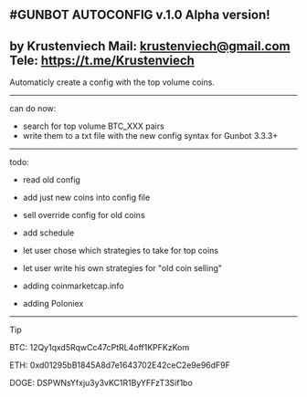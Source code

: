#GUNBOT AUTOCONFIG
v.1.0
Alpha version!
-------------------------------------------------
by Krustenviech
Mail: krustenviech@gmail.com
Tele: https://t.me/Krustenviech
-------------------------------------------------

Automaticly create a config with the top volume coins.

-------------------------------------------------
can do now:
+ search for top volume BTC_XXX pairs
+ write them to a txt file with the new config syntax for Gunbot 3.3.3+

-------------------------------------------------
todo:
- read old config
- add just new coins into config file
- sell override config for old coins
- add schedule

- let user chose which strategies to take for top coins
- let user write his own strategies for "old coin selling"
- adding coinmarketcap.info
- adding Poloniex

-------------------------------------------------
Tip 

BTC:	12Qy1qxd5RqwCc47cPtRL4off1KPFKzKom

ETH:	0xd01295bB1845A8d7e1643702E42ceC2e9e96dF9F

DOGE:	DSPWNsYfxju3y3vKC1R1ByYFFzT3Sif1bo
